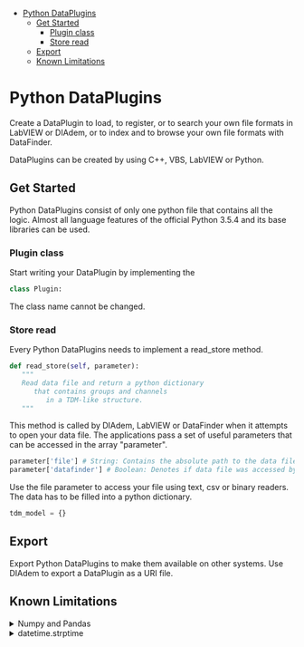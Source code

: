 - [Python DataPlugins](#python-dataplugins)
  * [Get Started](#get-started)
    + [Plugin class](#plugin-class)
    + [Store read](#store-read)
  * [Export](#export)
  * [Known Limitations](#known-limitations)

# Python DataPlugins

Create a DataPlugin to load, to register, or to search your own file formats in LabVIEW or DIAdem, or to index and to browse your own file formats with DataFinder.

DataPlugins can be created by using C++, VBS, LabVIEW or Python.

## Get Started

Python DataPlugins consist of only one python file that contains all the logic. Almost all language features of the official Python 3.5.4 and its base libraries can be used.

### Plugin class

Start writing your DataPlugin by implementing the
```python 
class Plugin:
```
The class name cannot be changed.

### Store read

Every Python DataPlugins needs to implement a read_store method.
```python
def read_store(self, parameter):
   """
   Read data file and return a python dictionary
      that contains groups and channels
         in a TDM-like structure.
   """
```
This method is called by DIAdem, LabVIEW or DataFinder when it attempts to open your data file. The applications pass a set of useful parameters that can be accessed in the array "parameter".
```python 
parameter['file'] # String: Contains the absolute path to the data file
parameter['datafinder'] # Boolean: Denotes if data file was accessed by DataFinder and the bulk data was not touched.
```
Use the file parameter to access your file using text, csv or binary readers. The data has to be filled into a python dictionary.
```python 
tdm_model = {}
```


## Export
Export Python DataPlugins to make them available on other systems. Use DIAdem to export a DataPlugin as a URI file.

## Known Limitations
<details>
  <summary>Numpy and Pandas</summary>
  <p>Unfortunately, Numpy and Pandas are not well supported to run in embedded Python and, therefore, cannot be used in DataPlugins.</p>
</details>

<details>
  <summary>datetime.strptime</summary>
  <p>Unfortunately, Numpy and Pandas are not well supported to run in embedded Python and, therefore, cannot be used in DataPlugins.</p>
</details>